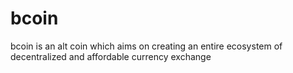 # bcoin
bcoin is an alt coin which aims on creating an entire ecosystem of decentralized and affordable currency exchange
